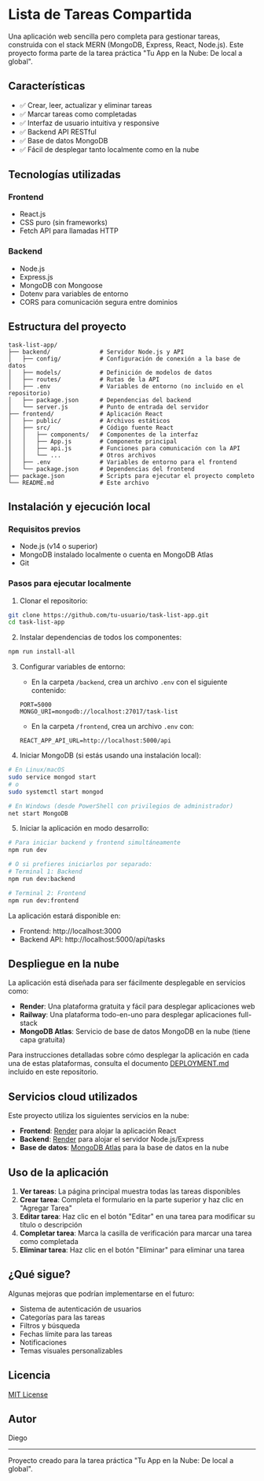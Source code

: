 # Lista de Tareas Compartida

Una aplicación web sencilla pero completa para gestionar tareas, construida con el stack MERN (MongoDB, Express, React, Node.js). Este proyecto forma parte de la tarea práctica "Tu App en la Nube: De local a global".


## Características

- ✅ Crear, leer, actualizar y eliminar tareas
- ✅ Marcar tareas como completadas
- ✅ Interfaz de usuario intuitiva y responsive
- ✅ Backend API RESTful
- ✅ Base de datos MongoDB
- ✅ Fácil de desplegar tanto localmente como en la nube

## Tecnologías utilizadas

### Frontend
- React.js
- CSS puro (sin frameworks)
- Fetch API para llamadas HTTP

### Backend
- Node.js
- Express.js
- MongoDB con Mongoose
- Dotenv para variables de entorno
- CORS para comunicación segura entre dominios

## Estructura del proyecto

```
task-list-app/
├── backend/              # Servidor Node.js y API
│   ├── config/           # Configuración de conexión a la base de datos
│   ├── models/           # Definición de modelos de datos
│   ├── routes/           # Rutas de la API
│   ├── .env              # Variables de entorno (no incluido en el repositorio)
│   ├── package.json      # Dependencias del backend
│   └── server.js         # Punto de entrada del servidor
├── frontend/             # Aplicación React
│   ├── public/           # Archivos estáticos
│   ├── src/              # Código fuente React
│   │   ├── components/   # Componentes de la interfaz
│   │   ├── App.js        # Componente principal
│   │   ├── api.js        # Funciones para comunicación con la API
│   │   └── ...           # Otros archivos
│   ├── .env              # Variables de entorno para el frontend
│   └── package.json      # Dependencias del frontend
├── package.json          # Scripts para ejecutar el proyecto completo
└── README.md             # Este archivo
```

## Instalación y ejecución local

### Requisitos previos
- Node.js (v14 o superior)
- MongoDB instalado localmente o cuenta en MongoDB Atlas
- Git

### Pasos para ejecutar localmente

1. Clonar el repositorio:
```bash
git clone https://github.com/tu-usuario/task-list-app.git
cd task-list-app
```

2. Instalar dependencias de todos los componentes:
```bash
npm run install-all
```

3. Configurar variables de entorno:
   - En la carpeta `/backend`, crea un archivo `.env` con el siguiente contenido:
   ```
   PORT=5000
   MONGO_URI=mongodb://localhost:27017/task-list
   ```
   
   - En la carpeta `/frontend`, crea un archivo `.env` con:
   ```
   REACT_APP_API_URL=http://localhost:5000/api
   ```

4. Iniciar MongoDB (si estás usando una instalación local):
```bash
# En Linux/macOS
sudo service mongod start
# o
sudo systemctl start mongod

# En Windows (desde PowerShell con privilegios de administrador)
net start MongoDB
```

5. Iniciar la aplicación en modo desarrollo:
```bash
# Para iniciar backend y frontend simultáneamente
npm run dev

# O si prefieres iniciarlos por separado:
# Terminal 1: Backend
npm run dev:backend

# Terminal 2: Frontend
npm run dev:frontend
```

La aplicación estará disponible en:
- Frontend: http://localhost:3000
- Backend API: http://localhost:5000/api/tasks

## Despliegue en la nube

La aplicación está diseñada para ser fácilmente desplegable en servicios como:

- **Render**: Una plataforma gratuita y fácil para desplegar aplicaciones web
- **Railway**: Una plataforma todo-en-uno para desplegar aplicaciones full-stack
- **MongoDB Atlas**: Servicio de base de datos MongoDB en la nube (tiene capa gratuita)

Para instrucciones detalladas sobre cómo desplegar la aplicación en cada una de estas plataformas, consulta el documento [DEPLOYMENT.md](DEPLOYMENT.md) incluido en este repositorio.

## Servicios cloud utilizados

Este proyecto utiliza los siguientes servicios en la nube:

- **Frontend**: [Render](https://render.com) para alojar la aplicación React
- **Backend**: [Render](https://render.com) para alojar el servidor Node.js/Express
- **Base de datos**: [MongoDB Atlas](https://www.mongodb.com/cloud/atlas) para la base de datos en la nube

## Uso de la aplicación

1. **Ver tareas**: La página principal muestra todas las tareas disponibles
2. **Crear tarea**: Completa el formulario en la parte superior y haz clic en "Agregar Tarea"
3. **Editar tarea**: Haz clic en el botón "Editar" en una tarea para modificar su título o descripción
4. **Completar tarea**: Marca la casilla de verificación para marcar una tarea como completada
5. **Eliminar tarea**: Haz clic en el botón "Eliminar" para eliminar una tarea

## ¿Qué sigue?

Algunas mejoras que podrían implementarse en el futuro:

- Sistema de autenticación de usuarios
- Categorías para las tareas
- Filtros y búsqueda
- Fechas límite para las tareas
- Notificaciones
- Temas visuales personalizables

## Licencia

[MIT License](LICENSE)

## Autor

Diego

---

Proyecto creado para la tarea práctica "Tu App en la Nube: De local a global".
